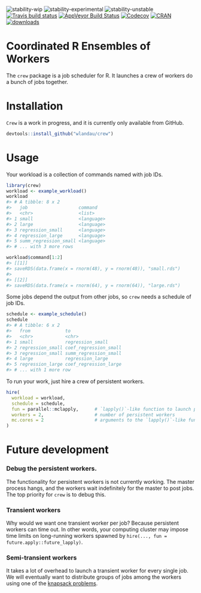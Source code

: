
<!-- README.md is generated from README.Rmd. Please edit that file -->
![stability-wip](https://img.shields.io/badge/stability-work_in_progress-lightgrey.svg) ![stability-experimental](https://img.shields.io/badge/stability-experimental-orange.svg) ![stability-unstable](https://img.shields.io/badge/stability-unstable-yellow.svg) <br> [![Travis build status](https://travis-ci.org/wlandau/crew.svg?branch=master)](https://travis-ci.org/wlandau/crew) [![AppVeyor Build Status](https://ci.appveyor.com/api/projects/status/github//wlandau/crew/?branch=master&svg=true)](https://ci.appveyor.com/project/wlandau/crew) [![Codecov](https://codecov.io/github/wlandau/crew/coverage.svg?branch=master)](https://codecov.io/github/wlandau/crew?branch=master) [![CRAN](http://www.r-pkg.org/badges/version/crew)](http://cran.r-project.org/package=crew) [![downloads](http://cranlogs.r-pkg.org/badges/crew)](http://cran.rstudio.com/package=crew)

Coordinated R Ensembles of Workers
==================================

The `crew` package is a job scheduler for R. It launches a crew of workers do a bunch of jobs together.

Installation
============

`Crew` is a work in progress, and it is currently only available from GitHub.

``` r
devtools::install_github("wlandau/crew")
```

Usage
=====

Your workload is a collection of commands named with job IDs.

``` r
library(crew)
workload <- example_workload()
workload
#> # A tibble: 8 x 2
#>   job                   command   
#>   <chr>                 <list>    
#> 1 small                 <language>
#> 2 large                 <language>
#> 3 regression_small      <language>
#> 4 regression_large      <language>
#> 5 summ_regression_small <language>
#> # ... with 3 more rows

workload$command[1:2]
#> [[1]]
#> saveRDS(data.frame(x = rnorm(48), y = rnorm(48)), "small.rds")
#> 
#> [[2]]
#> saveRDS(data.frame(x = rnorm(64), y = rnorm(64)), "large.rds")
```

Some jobs depend the output from other jobs, so `crew` needs a schedule of job IDs.

``` r
schedule <- example_schedule()
schedule
#> # A tibble: 6 x 2
#>   from             to                   
#>   <chr>            <chr>                
#> 1 small            regression_small     
#> 2 regression_small coef_regression_small
#> 3 regression_small summ_regression_small
#> 4 large            regression_large     
#> 5 regression_large coef_regression_large
#> # ... with 1 more row
```

To run your work, just hire a crew of persistent workers.

``` r
hire(
  workload = workload,
  schedule = schedule,
  fun = parallel::mclapply,      # `lapply()`-like function to launch persistent workers
  workers = 2,                   # number of persistent workers
  mc.cores = 2                   # arguments to the `lapply()`-like function
)
```

Future development
==================

### Debug the persistent workers.

The functionality for persistent workers is not currently working. The master process hangs, and the workers wait indefinitely for the master to post jobs. The top priority for `crew` is to debug this.

### Transient workers

Why would we want one transient worker per job? Because persistent workers can time out. In other words, your computing cluster may impose time limits on long-running workers spawned by `hire(..., fun = future.apply::future_lapply)`.

### Semi-transient workers

It takes a lot of overhead to launch a transient worker for every single job. We will eventually want to distribute groups of jobs among the workers using one of the [knapsack problems](https://en.wikipedia.org/wiki/List_of_knapsack_problems).
